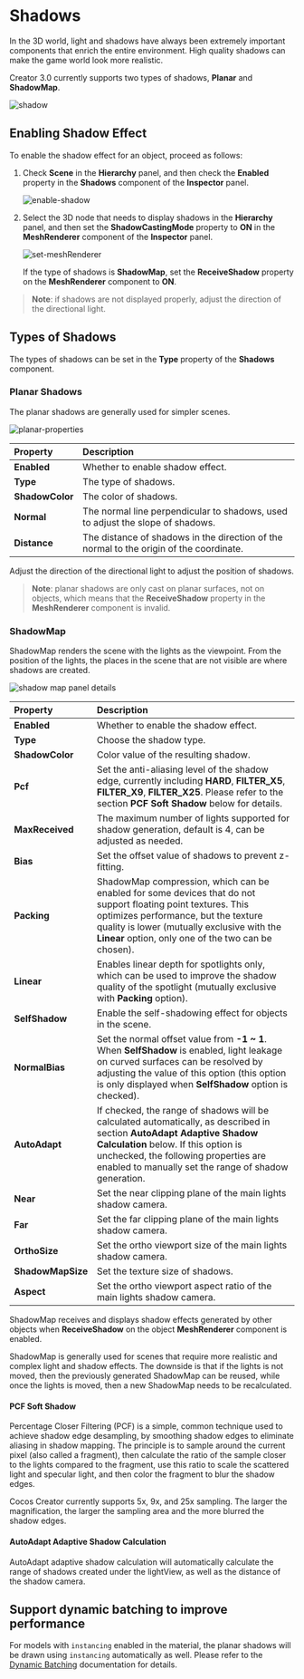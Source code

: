 # Shadows

In the 3D world, light and shadows have always been extremely important components that enrich the entire environment. High quality shadows can make the game world look more realistic.

Creator 3.0 currently supports two types of shadows, **Planar** and **ShadowMap**.

![shadow](shadow/shadowExample.png)

## Enabling Shadow Effect

To enable the shadow effect for an object, proceed as follows:

1. Check **Scene** in the **Hierarchy** panel, and then check the **Enabled** property in the **Shadows** component of the **Inspector** panel.

    ![enable-shadow](shadow/enable-shadow.png)

2. Select the 3D node that needs to display shadows in the **Hierarchy** panel, and then set the **ShadowCastingMode** property to **ON** in the **MeshRenderer** component of the **Inspector** panel.

    ![set-meshRenderer](shadow/set-meshrenderer.png)

    If the type of shadows is **ShadowMap**, set the **ReceiveShadow** property on the **MeshRenderer** component to **ON**.

> **Note**: if shadows are not displayed properly, adjust the direction of the directional light.

## Types of Shadows

The types of shadows can be set in the **Type** property of the **Shadows** component.

### Planar Shadows

The planar shadows are generally used for simpler scenes.

![planar-properties](shadow/plannar-properties.png)

| Property | Description |
| :--- | :--- |
| **Enabled** | Whether to enable shadow effect. |
| **Type** | The type of shadows. |
| **ShadowColor** | The color of shadows. |
| **Normal** | The normal line perpendicular to shadows, used to adjust the slope of shadows. |
| **Distance** | The distance of shadows in the direction of the normal to the origin of the coordinate. |

Adjust the direction of the directional light to adjust the position of shadows.

> **Note**: planar shadows are only cast on planar surfaces, not on objects, which means that the **ReceiveShadow** property in the **MeshRenderer** component is invalid.

### ShadowMap

ShadowMap renders the scene with the lights as the viewpoint. From the position of the lights, the places in the scene that are not visible are where shadows are created.

![shadow map panel details](shadow/shadowmap-properties.png)

| Property | Description |
| :--- | :--- |
| **Enabled**         | Whether to enable the shadow effect. |
| **Type**            | Choose the shadow type. |
| **ShadowColor**     | Color value of the resulting shadow. |
| **Pcf**             | Set the anti-aliasing level of the shadow edge, currently including **HARD**, **FILTER_X5**, **FILTER_X9**, **FILTER_X25**. Please refer to the section **PCF Soft Shadow** below for details.  |
| **MaxReceived**     | The maximum number of lights supported for shadow generation, default is 4, can be adjusted as needed.  |
| **Bias**            | Set the offset value of shadows to prevent z-fitting. |
| **Packing**            | ShadowMap compression, which can be enabled for some devices that do not support floating point textures. This optimizes performance, but the texture quality is lower (mutually exclusive with the **Linear** option, only one of the two can be chosen). |
| **Linear**       | Enables linear depth for spotlights only, which can be used to improve the shadow quality of the spotlight (mutually exclusive with **Packing** option).     |
| **SelfShadow**       | Enable the self-shadowing effect for objects in the scene.     |
| **NormalBias**          | Set the normal offset value from **-1 ~ 1**. When **SelfShadow** is enabled, light leakage on curved surfaces can be resolved by adjusting the value of this option (this option is only displayed when **SelfShadow** option is checked).     |
| **AutoAdapt**       | If checked, the range of shadows will be calculated automatically, as described in section **AutoAdapt Adaptive Shadow Calculation** below. If this option is unchecked, the following properties are enabled to manually set the range of shadow generation.  |
| **Near**            | Set the near clipping plane of the main lights shadow camera. |
| **Far**             | Set the far clipping plane of the main lights shadow camera. |
| **OrthoSize**       | Set the ortho viewport size of the main lights shadow camera. |
| **ShadowMapSize**   | Set the texture size of shadows. |
| **Aspect**          | Set the ortho viewport aspect ratio of the main lights shadow camera. |

ShadowMap receives and displays shadow effects generated by other objects when **ReceiveShadow** on the object **MeshRenderer** component is enabled.

ShadowMap is generally used for scenes that require more realistic and complex light and shadow effects. The downside is that if the lights is not moved, then the previously generated ShadowMap can be reused, while once the lights is moved, then a new ShadowMap needs to be recalculated.

#### PCF Soft Shadow

Percentage Closer Filtering (PCF) is a simple, common technique used to achieve shadow edge desampling, by smoothing shadow edges to eliminate aliasing in shadow mapping. The principle is to sample around the current pixel (also called a fragment), then calculate the ratio of the sample closer to the lights compared to the fragment, use this ratio to scale the scattered light and specular light, and then color the fragment to blur the shadow edges.

Cocos Creator currently supports 5x, 9x, and 25x sampling. The larger the magnification, the larger the sampling area and the more blurred the shadow edges.

#### AutoAdapt Adaptive Shadow Calculation

AutoAdapt adaptive shadow calculation will automatically calculate the range of shadows created under the lightView, as well as the distance of the shadow camera.

## Support dynamic batching to improve performance

For models with `instancing` enabled in the material, the planar shadows will be drawn using `instancing` automatically as well. Please refer to the [Dynamic Batching](../../../engine/renderable/model-component.md#about-dynamic-batching) documentation for details.
